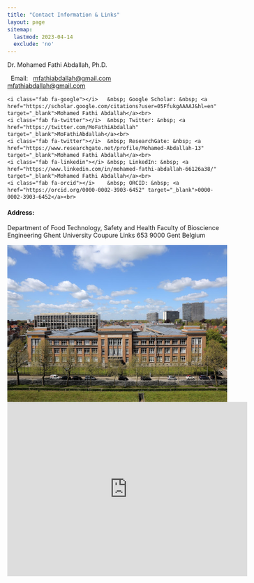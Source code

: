 ```yaml
---
title: "Contact Information & Links"
layout: page
sitemap:
  lastmod: 2023-04-14
  exclude: 'no'
---
```

Dr. Mohamed Fathi Abdallah, Ph.D.
<p>
    <i class="fas fa-envelope"></i> &nbsp; Email: &nbsp; <a href="mfathiabdallah@gmail.com" target="_blank">mfathiabdallah@gmail.com</a><br>
    <a class="email-link" href="mfathiabdallah@gmail.com" target="_blank">mfathiabdallah@gmail.com</a>

    <i class="fab fa-google"></i>   &nbsp; Google Scholar: &nbsp; <a href="https://scholar.google.com/citations?user=05FfukgAAAAJ&hl=en" target="_blank">Mohamed Fathi Abdallah</a><br>
    <i class="fab fa-twitter"></i>  &nbsp; Twitter: &nbsp; <a href="https://twitter.com/MoFathiAbdallah" target="_blank">MoFathiAbdallah</a><br>
    <i class="fab fa-twitter"></i>  &nbsp; ResearchGate: &nbsp; <a href="https://www.researchgate.net/profile/Mohamed-Abdallah-13" target="_blank">Mohamed Fathi Abdallah</a><br>
    <i class="fab fa-linkedin"></i> &nbsp; LinkedIn: &nbsp; <a href="https://www.linkedin.com/in/mohamed-fathi-abdallah-66126a38/" target="_blank">Mohamed Fathi Abdallah</a><br>
    <i class="fab fa-orcid"></i>    &nbsp; ORCID: &nbsp; <a href="https://orcid.org/0000-0002-3903-6452" target="_blank">0000-0002-3903-6452</a><br>
</p>

#### Address:
Department of Food Technology, Safety and Health
Faculty of Bioscience Engineering
Ghent University 
Coupure Links 653
9000 Gent
Belgium
</p>

<img align="center" width="550" height="360" src="/images/BioScience.jpg"> 

  
<iframe src="https://www.google.com/maps/embed?pb=!1m14!1m8!1m3!1d40128.26671247878!2d3.6826948105099344!3d51.052780000000006!3m2!1i1024!2i768!4f13.1!3m3!1m2!1s0x0%3A0x74bcd9a347ac3d5f!2sFaculty%20of%20Bioscience%20Engineering%2C%20Ghent%20University!5e0!3m2!1sen!2sbe!4v1671396843179!5m2!1sen!2sbe" width="550" height="400" style="border:0;" allowfullscreen="" loading="lazy" referrerpolicy="no-referrer-when-downgrade"></iframe>
